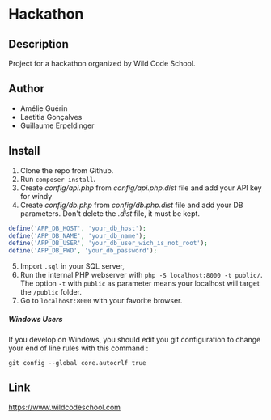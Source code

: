 # Hackathon

## Description

Project for a hackathon organized by Wild Code School.

## Author

 - Amélie Guérin
 - Laetitia Gonçalves
 - Guillaume Erpeldinger

## Install

1. Clone the repo from Github.
2. Run `composer install`.
3. Create *config/api.php* from *config/api.php.dist* file and add your API key for windy
4. Create *config/db.php* from *config/db.php.dist* file and add your DB parameters. Don't delete the *.dist* file, it must be kept.
```php
define('APP_DB_HOST', 'your_db_host');
define('APP_DB_NAME', 'your_db_name');
define('APP_DB_USER', 'your_db_user_wich_is_not_root');
define('APP_DB_PWD', 'your_db_password');
```
5. Import `.sql` in your SQL server,
6. Run the internal PHP webserver with `php -S localhost:8000 -t public/`. The option `-t` with `public` as parameter means your localhost will target the `/public` folder.
7. Go to `localhost:8000` with your favorite browser.


##### Windows Users

If you develop on Windows, you should edit you git configuration to change your end of line rules with this command :

`git config --global core.autocrlf true`

## Link

https://www.wildcodeschool.com
